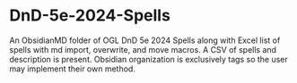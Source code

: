 # DnD-5e-2024-Spells
An ObsidianMD folder of OGL DnD 5e 2024 Spells along with Excel list of spells with md import, overwrite, and move macros. A CSV of spells and description is present. Obsidian organization is exclusively tags so the user may implement their own method. 
